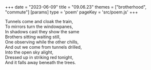+++
date = "2023-06-09"
title = "09.06.23"
themes = ["brotherhood", "commute"]
[params]
  type = 'poem'
  pageKey = 'src/poem.js'
+++

Tunnels come and cloak the train,  
To mirrors turn the windowpanes,  
In shadows cast they show the same  
Brothers sitting waiting still,  
One observing while the other chills,  
And out we come from tunnels drilled,  
Into the open sky alight,  
Dressed up in striking red tonight,  
And it falls away beneath the trees.
